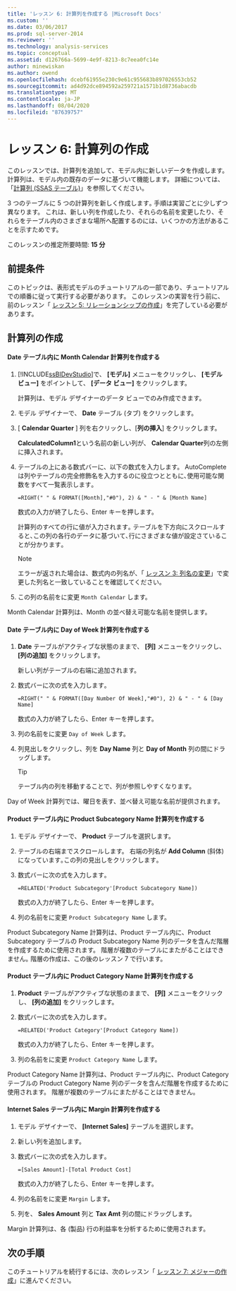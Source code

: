 ```yaml
---
title: 'レッスン 6: 計算列を作成する |Microsoft Docs'
ms.custom: ''
ms.date: 03/06/2017
ms.prod: sql-server-2014
ms.reviewer: ''
ms.technology: analysis-services
ms.topic: conceptual
ms.assetid: d126766a-5699-4e9f-8213-8c7eea0fc14e
author: minewiskan
ms.author: owend
ms.openlocfilehash: dcebf61955e230c9e61c955683b897026553cb52
ms.sourcegitcommit: ad4d92dce894592a259721a1571b1d8736abacdb
ms.translationtype: MT
ms.contentlocale: ja-JP
ms.lasthandoff: 08/04/2020
ms.locfileid: "87639757"
---
```

# <a name="lesson-6-create-calculated-columns"></a>レッスン 6: 計算列の作成
  このレッスンでは、計算列を追加して、モデル内に新しいデータを作成します。 計算列は、モデル内の既存のデータに基づいて機能します。 詳細については、「[計算列 (SSAS テーブル)](tabular-models/ssas-calculated-columns.md)」を参照してください。  
  
 3 つのテーブルに 5 つの計算列を新しく作成します｡ 手順は実習ごとに少しずつ異なります。 これは、新しい列を作成したり、それらの名前を変更したり、それらをテーブル内のさまざまな場所へ配置するのには、いくつかの方法があることを示すためです。  
  
 このレッスンの推定所要時間: **15 分**  
  
## <a name="prerequisites"></a>前提条件  
 このトピックは、表形式モデルのチュートリアルの一部であり、チュートリアルでの順番に従って実行する必要があります。 このレッスンの実習を行う前に、前のレッスン「 [レッスン 5: リレーションシップの作成](lesson-4-create-relationships.md)」を完了している必要があります。  
  
## <a name="create-calculated-columns"></a>計算列の作成  
  
#### <a name="create-a-month-calendar-calculated-column-in-the-date-table"></a>Date テーブル内に Month Calendar 計算列を作成する  
  
1.  [!INCLUDE[ssBIDevStudio](../includes/ssbidevstudio-md.md)]で、 **[モデル]** メニューをクリックし、 **[モデル ビュー]** をポイントして、 **[データ ビュー]** をクリックします。  
  
     計算列は、モデル デザイナーのデータ ビューでのみ作成できます。  
  
2.  モデル デザイナーで、 **Date** テーブル (タブ) をクリックします。  
  
3.  [ **Calendar Quarter** ] 列を右クリックし、[**列の挿入**] をクリックします。  
  
     **CalculatedColumn1**という名前の新しい列が、 **Calendar Quarter**列の左側に挿入されます。  
  
4.  テーブルの上にある数式バーに、以下の数式を入力します。 AutoComplete は列やテーブルの完全修飾名を入力するのに役立つとともに､使用可能な関数をすべて一覧表示します｡  
  
     `=RIGHT(" " & FORMAT([Month],"#0"), 2) & " - " & [Month Name]`  
  
     数式の入力が終了したら、Enter キーを押します。  
  
     計算列のすべての行に値が入力されます｡ テーブルを下方向にスクロールすると､この列の各行のデータに基づいて､行にさまざまな値が設定さていることが分かります｡  
  
    > [!NOTE]  
    >  エラーが返された場合は、数式内の列名が、「 [レッスン 3: 列名の変更](rename-columns.md)」で変更した列名と一致していることを確認してください。  
  
5.  この列の名前をに変更 `Month Calendar` します。  
  
 Month Calendar 計算列は、Month の並べ替え可能な名前を提供します。  
  
#### <a name="create-a-day-of-week-calculated-column-in-the-date-table"></a>Date テーブル内に Day of Week 計算列を作成する  
  
1.  **Date** テーブルがアクティブな状態のままで、 **[列]** メニューをクリックし、 **[列の追加]** をクリックします。  
  
     新しい列がテーブルの右端に追加されます。  
  
2.  数式バーに次の式を入力します｡  
  
     `=RIGHT(" " & FORMAT([Day Number Of Week],"#0"), 2) & " - " & [Day Name]`  
  
     数式の入力が終了したら、Enter キーを押します。  
  
3.  列の名前をに変更 `Day of Week` します。  
  
4.  列見出しをクリックし、列を **Day Name** 列と **Day of Month** 列の間にドラッグします。  
  
    > [!TIP]  
    >  テーブル内の列を移動することで、列が参照しやすくなります。  
  
 Day of Week 計算列では、曜日を表す、並べ替え可能な名前が提供されます。  
  
#### <a name="create-a-product-subcategory-name-calculated-column-in-the-product-table"></a>Product テーブル内に Product Subcategory Name 計算列を作成する  
  
1.  モデル デザイナーで、 **Product** テーブルを選択します。  
  
2.  テーブルの右端までスクロールします。 右端の列名が **Add Column** (斜体) になっています｡この列の見出しをクリックします｡  
  
3.  数式バーに次の式を入力します｡  
  
     `=RELATED('Product Subcategory'[Product Subcategory Name])`  
  
     数式の入力が終了したら、Enter キーを押します。  
  
4.  列の名前をに変更 `Product Subcategory Name` します。  
  
 Product Subcategory Name 計算列は、Product テーブル内に、Product Subcategory テーブルの Product Subcategory Name 列のデータを含んだ階層を作成するために使用されます。 階層が複数のテーブルにまたがることはできません｡ 階層の作成は、この後のレッスン 7 で行います。  
  
#### <a name="create-a-product-category-name-calculated-column-in-the-product-table"></a>Product テーブル内に Product Category Name 計算列を作成する  
  
1.  **Product** テーブルがアクティブな状態のままで、 **[列]** メニューをクリックし、 **[列の追加]** をクリックします。  
  
2.  数式バーに次の式を入力します｡  
  
     `=RELATED('Product Category'[Product Category Name])`  
  
     数式の入力が終了したら、Enter キーを押します。  
  
3.  列の名前をに変更 `Product Category Name` します。  
  
 Product Category Name 計算列は、Product テーブル内に、Product Category テーブルの Product Category Name 列のデータを含んだ階層を作成するために使用されます。 階層が複数のテーブルにまたがることはできません｡  
  
#### <a name="create-a-margin-calculated-column-in-the-internet-sales-table"></a>Internet Sales テーブル内に Margin 計算列を作成する  
  
1.  モデル デザイナーで、 **[Internet Sales]** テーブルを選択します。  
  
2.  新しい列を追加します。  
  
3.  数式バーに次の式を入力します｡  
  
     `=[Sales Amount]-[Total Product Cost]`  
  
     数式の入力が終了したら、Enter キーを押します。  
  
4.  列の名前をに変更 `Margin` します。  
  
5.  列を、 **Sales Amount** 列と **Tax Amt** 列の間にドラッグします。  
  
 Margin 計算列は、各 (製品) 行の利益率を分析するために使用されます。  
  
## <a name="next-step"></a>次の手順  
 このチュートリアルを続行するには、次のレッスン「 [レッスン 7: メジャーの作成](lesson-6-create-measures.md)」に進んでください。  
  
  
